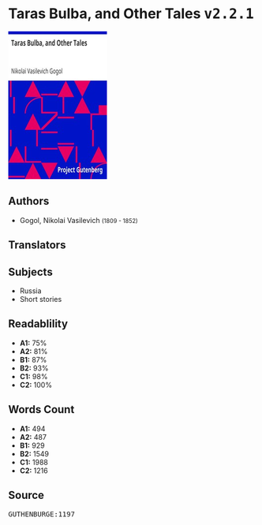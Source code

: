 # Taras Bulba, and Other Tales <kbd>v2.2.1</kbd>

![](./cover.medium.jpg "")

## Authors


 - Gogol, Nikolai Vasilevich <small>(1809 - 1852)</small>

## Translators



## Subjects


 - Russia
 - Short stories

## Readablility


 - **A1:** 75%
 - **A2:** 81%
 - **B1:** 87%
 - **B2:** 93%
 - **C1:** 98%
 - **C2:** 100%

## Words Count


 - **A1:** 494
 - **A2:** 487
 - **B1:** 929
 - **B2:** 1549
 - **C1:** 1988
 - **C2:** 1216

## Source


<kbd>GUTHENBURGE:1197</kbd>
